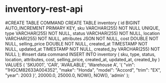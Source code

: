 # inventory-rest-api

#CREATE TABLE COMMAND
CREATE TABLE inventory (
    id BIGINT AUTO_INCREMENT PRIMARY KEY,
    sku VARCHAR(255) NOT NULL UNIQUE,
    type VARCHAR(255) NOT NULL,
    status VARCHAR(255) NOT NULL,
    location VARCHAR(255) NOT NULL,
    attributes JSON NOT NULL,
    cost DOUBLE NOT NULL,
    selling_price DOUBLE NOT NULL,
    created_at TIMESTAMP NOT NULL,
    updated_at TIMESTAMP NOT NULL,
    created_by VARCHAR(255) NOT NULL
);
#insert data command
INSERT INTO inventory (
    sku,
    type,
    status,
    location,
    attributes,
    cost,
    selling_price,
    created_at,
    updated_at,
    created_by
) VALUES (
    'SKU001',
    'CAR',
    'AVAILABLE',
    'Warehouse A',
    '{
        "vin": "1HGCM82633A004352",
        "make": "Honda",
        "model": "Accord",
        "trim": "EX",
        "year": 2003
    }',
    20000.0,
    25000.0,
    NOW(),
    NOW(),
    'admin'
);

